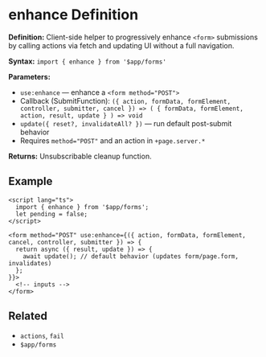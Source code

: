 # enhance Definition

**Definition:** Client-side helper to progressively enhance `<form>`
submissions by calling actions via fetch and updating UI without a
full navigation.

**Syntax:** `import { enhance } from '$app/forms'`

**Parameters:**

- `use:enhance` — enhance a `<form method="POST">`
- Callback (SubmitFunction):
  `({ action, formData, formElement, controller, submitter, cancel }) => ( { formData, formElement, action, result, update } ) => void`
- `update({ reset?, invalidateAll? })` — run default post-submit
  behavior
- Requires `method="POST"` and an action in `+page.server.*`

**Returns:** Unsubscribable cleanup function.

## Example

```svelte
<script lang="ts">
  import { enhance } from '$app/forms';
  let pending = false;
</script>

<form method="POST" use:enhance={({ action, formData, formElement, cancel, controller, submitter }) => {
  return async ({ result, update }) => {
    await update(); // default behavior (updates form/page.form, invalidates)
  };
}}>
  <!-- inputs -->
</form>
```

## Related

- `actions`, `fail`
- `$app/forms`
